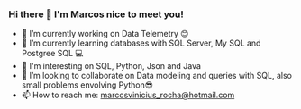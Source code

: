 ### Hi there 👋 I'm Marcos nice to meet you!


- 🔭 I’m currently working on Data Telemetry :blush:
- 🌱 I’m currently learning databases with SQL Server, My SQL and Postgree SQL :computer:
- 🚀 I'm interesting on SQL, Python, Json and Java
- 👯 I’m looking to collaborate on Data modeling and queries with SQL, also small problems envolving Python😎
- 📫 How to reach me: marcosvinicius_rocha@hotmail.com
